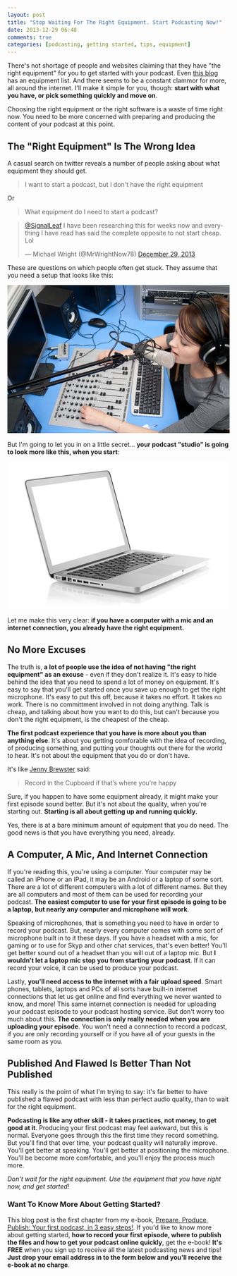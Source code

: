 ```yaml
---
layout: post
title: "Stop Waiting For The Right Equipment. Start Podcasting Now!"
date: 2013-12-29 06:48
comments: true
categories: [podcasting, getting started, tips, equipment]
---
```



There's not shortage of people and websites claiming that they
have "the right equipment" for you to get started with your
podcast. Even [this blog](/equipment)
has an equipment list. And there seems to be a constant clammor
for more, all around the internet. I'll make it simple 
for you, though: **start with what you have, or pick something 
quickly and move on**. 

Choosing the right
equipment or the right software is a waste of time right now. 
You need to be more concerned with preparing and producing the 
content of your podcast at this point. 

<!-- more -->

## The "Right Equipment" Is The Wrong Idea

A casual search on twitter reveals a number of people 
asking about what equipment they should get.

> I want to start a podcast, but I don't have the right equipment

Or

> What equipment do I need to start a podcast?

<blockquote class="twitter-tweet" lang="en"><p><a href="https://twitter.com/SignalLeaf">@SignalLeaf</a> I have been researching this for weeks now and everything I have read has said the complete opposite to not start cheap. Lol</p>&mdash; Michael Wright (@MrWrightNow78) <a href="https://twitter.com/MrWrightNow78/statuses/417126714884780032">December 29, 2013</a></blockquote>

These are questions on which people often get stuck. They assume
that you need a setup that looks like this:

![](/images/blog_posts/recording-studio.jpg)

But I'm going to let you in on a little secret... **your podcast
"studio" is going to look more like this, when you start**:

![](/images/blog_posts/laptop.jpg)

Let me make this very clear: **if you have a computer with a mic and an internet connection, you
already have the right equipment.**

## No More Excuses

The truth is, **a lot of people use the idea of not having "the
right equipment" as an excuse** - even if they don't realize it. 
It's easy to hide behind the
idea that you need to spend a lot of money on equipment. It's
easy to say that you'll get started once you save up enough to
get the right microphone. It's easy to put this off, because
it takes no effort. It takes no work. There is no committment
involved in not doing anything. Talk is cheap, and talking
about how you want to do this, but can't because you don't
the right equipment, is the cheapest of the cheap.

**The first podcast experience that you have is more about you
than anything else**. It's about you getting comforable with the
idea of recording, of producing something, and putting your
thoughts out there for the world to hear. It's not about the
equipment that you do or don't have. 

It's like [Jenny Brewster](http://jennybrewster.com/podcasting-equipment/)
said: 

> Record in the Cupboard if that’s where you’re happy

Sure, if you happen to have
some equipment already, it might make your first episode sound
better. But it's not about the quality, when you're starting
out. **Starting is all about getting up and running quickly.**

Yes, there is at a bare minimum amount of
equipment that you do need. The good news is that you 
have everything you need, already.

## A Computer, A Mic, And Internet Connection

If you're reading this, you're using a computer.
Your computer may be called an iPhone or an iPad, it may be
an Android or a laptop of some sort. There are a lot of different
computers with a lot of different names. But they are all
computers and most of them can be used for recording your
podcast. **The easiest computer to use for your first episode
is going to be a laptop, but nearly any computer and microphone 
will work**.

Speaking of microphones, that is something you need to
have in order to record your podcast. But,
nearly every computer comes with some sort of microphone built 
in to it these days. If you have a headset with a mic, for gaming
or to use for Skyp and other chat services, that's even
better! You'll get better sound out of a headset than you will
out of a laptop mic. But **I wouldn't let a laptop mic stop you
from starting your podcast**. If it can record your voice, it can
be used to produce your podcast.

Lastly, **you'll need access to the internet with a
fair upload speed**. Smart phones, tablets, laptops and PCs of all sorts
have built-in internet connections that let us get online and
find everything we never wanted to know, and more! This same
internet connection is needed for uploading your podcast
episode to your podcast hosting service. But don't worry too
much about this. **The connection is only really needed when you
are uploading your episode**. You won't need a connection to
record a podcast, if you are only recording yourself or if
you have all of your guests in the same room as you.

## Published And Flawed Is Better Than Not Published

This really is the point of what I'm trying to say: it's far
better to have published a flawed podcast with less than perfect 
audio quality, than to wait for the right equipment. 

**Podcasting is like any other skill - it takes practices, not
money, to get good at it**. Producing your first podcast may
feel awkward, but this is normal. Everyone goes through this
the first time they record something. But you'll find
that over time, your podcast quality will naturally improve.
You'll get better at speaking. You'll get better at positioning
the microphone. You'll be become more comfortable, and you'll
enjoy the process much more. 

*Don't wait for the right equipment. Use the equipment that you
have right now, and get started!*

### Want To Know More About Getting Started?

This blog post is the first chapter from my e-book, 
[Prepare, Produce, Publish: Your first podcast, in 3 easy steps!](/how-to-podcast).
If you'd like to know more about getting started, **how to record your
first episode, where to publish the files and how to get your
podcast online quickly**, get the e-book! **It's FREE** when you
sign up to receive all the latest podcasting news and tips! **Just drop
your email address in to the form below and you'll receive the e-book
at no charge**.

<script async src="//platform.twitter.com/widgets.js" charset="utf-8"></script>
